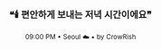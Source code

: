 <div align="center">

<br>

<h3>❝🕯️ 편안하게 보내는 저녁 시간이에요❞</h3>

<sub>09:00 PM • Seoul ☁️ • by CrowRish</sub>

<br>

</div>